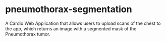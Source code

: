 # pneumothorax-segmentation
A Cardio Web Application that allows users to upload scans of the chest to the app, which returns an image with a segmented mask of the Pneumothorax tumor.
